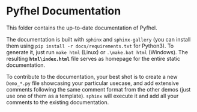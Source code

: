 # Pyfhel Documentation

This folder contains the up-to-date documentation of Pyfhel.

The documentation is built with `sphinx` and `sphinx-gallery` (you can install them using `pip install -r docs/requirements.txt` for Python3). To generate it, just run `make html` (Linux) or `.\make.bat html` (Windows). The resulting **`html\index.html`** file serves as homepage for the entire static documentation.

To contribute to the documentation, your best shot is to create a new `Demo_*.py` file showcasing your particular usecase, and add extensive comments following the same comment format from the other demos (just use one of them as a template). `sphinx` will execute it and add all your comments to the existing documentation.
